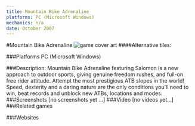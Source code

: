 ```yaml
---
title: Mountain Bike Adrenaline
platforms: PC (Microsoft Windows)
mechanics: n/a
date: October 2007
---
```

#Mountain Bike Adrenaline
![game cover art](//images.igdb.com/igdb/image/upload/t_cover_big/frjzo98ct8cehbqmvnys.jpg "Logo Title Text 1")
####Alternative tiles:

###Platforms
PC (Microsoft Windows)

###Description:
Mountain Bike Adrenaline featuring Salomon is a new approach to outdoor sports, giving genuine freedom rushes, and full-on free rider attitude. Attempt the most prestigious ATB slopes in the world! Speed, dexterity and a daring nature are the only conditions you'll need to win, beat records and unblock new ATBs, locations and modes.
###Screenshots
[no screenshots yet ...]
###Video
[no videos yet...]
###Related games

###Websites

